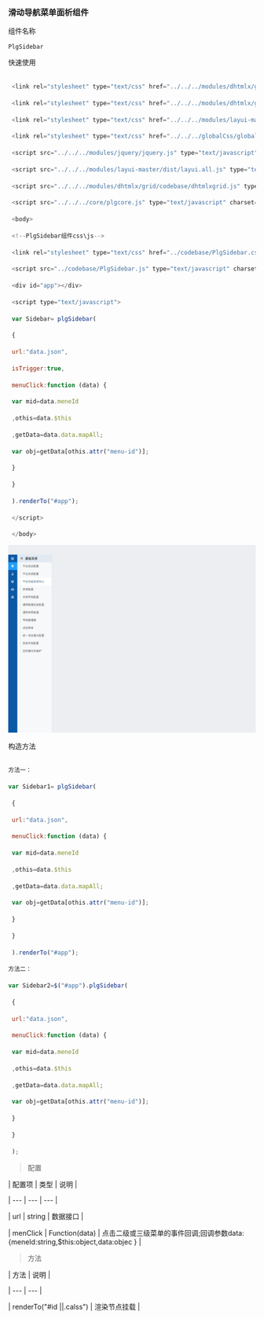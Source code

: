 ### 滑动导航菜单面析组件

组件名称

```
PlgSidebar
```

快速使用

```js

 <link rel="stylesheet" type="text/css" href="../../../modules/dhtmlx/grid/codebase/dhtmlxgrid.css"/>

 <link rel="stylesheet" type="text/css" href="../../../modules/dhtmlx/grid/skins/web/dhtmlxgrid.css"/>

 <link rel="stylesheet" type="text/css" href="../../../modules/layui-master/dist/css/layui.css"/>

 <link rel="stylesheet" type="text/css" href="../../../globalCss/global_style.css"/>

 <script src="../../../modules/jquery/jquery.js" type="text/javascript" charset="utf-8"></script>

 <script src="../../../modules/layui-master/dist/layui.all.js" type="text/javascript" charset="utf-8"></script>

 <script src="../../../modules/dhtmlx/grid/codebase/dhtmlxgrid.js" type="text/javascript" charset="utf-8"></script>

 <script src="../../../core/plgcore.js" type="text/javascript" charset="utf-8"></script>

 <body>

 <!--PlgSidebar组件css\js-->

 <link rel="stylesheet" type="text/css" href="../codebase/PlgSidebar.css"/>

 <script src="../codebase/PlgSidebar.js" type="text/javascript" charset="utf-8"></script>

 <div id="app"></div>

 <script type="text/javascript">

 var Sidebar= plgSidebar(

 {

 url:"data.json",

 isTrigger:true,

 menuClick:function (data) {

 var mid=data.meneId

 ,othis=data.$this

 ,getData=data.data.mapAll;

 var obj=getData[othis.attr("menu-id")];

 }

 }

 ).renderTo("#app");

 </script>

 </body>

```

![](/assets/001.jpg)

构造方法

```js

方法一：

var Sidebar1= plgSidebar(

 {

 url:"data.json",

 menuClick:function (data) {

 var mid=data.meneId

 ,othis=data.$this

 ,getData=data.data.mapAll;

 var obj=getData[othis.attr("menu-id")];

 }

 }

 ).renderTo("#app");

方法二：

var Sidebar2=$("#app").plgSidebar(

 {

 url:"data.json",

 menuClick:function (data) {

 var mid=data.meneId

 ,othis=data.$this

 ,getData=data.data.mapAll;

 var obj=getData[othis.attr("menu-id")];

 }

 }

 );

```

> 配置

\| 配置项 \| 类型 \| 说明 \|

\| --- \| --- \| --- \|

\| url \| string \| 数据接口 \|

\| menClick \| Function\(data\) \| 点击二级或三级菜单的事件回调;回调参数data:{meneId:string,$this:object,data:objec } \|

> 方法

\| 方法 \| 说明 \|

\| --- \| --- \|

\| renderTo\("\#id \|\|.calss"\) \| 渲染节点挂载 \|

